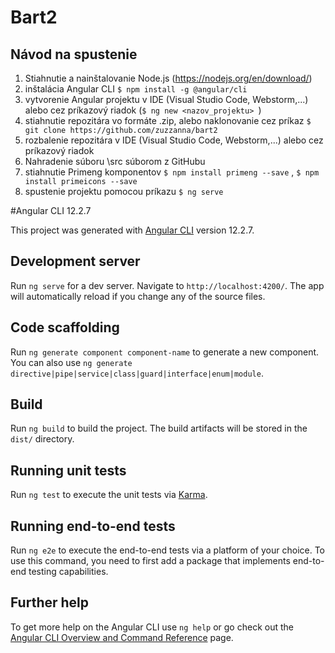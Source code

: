 # Bart2


## Návod na spustenie

1. Stiahnutie a nainštalovanie Node.js (https://nodejs.org/en/download/)
2. inštalácia Angular CLI ```$ npm install -g @angular/cli```  
3. vytvorenie Angular projektu v IDE (Visual Studio Code, Webstorm,...) alebo cez príkazový riadok (```$ ng new <nazov_projektu> ```)
4. stiahnutie repozitára vo formáte .zip, alebo naklonovanie cez príkaz ```$ git clone https://github.com/zuzzanna/bart2```
5. rozbalenie repozitára v IDE (Visual Studio Code, Webstorm,...) alebo cez príkazový riadok
6. Nahradenie súboru \src súborom z GitHubu
7. stiahnutie Primeng komponentov ```$ npm install primeng --save``` , ```$ npm install primeicons --save```
8. spustenie projektu pomocou príkazu ```$ ng serve```



#Angular CLI 12.2.7

This project was generated with [Angular CLI](https://github.com/angular/angular-cli) version 12.2.7.

## Development server

Run `ng serve` for a dev server. Navigate to `http://localhost:4200/`. The app will automatically reload if you change any of the source files.

## Code scaffolding

Run `ng generate component component-name` to generate a new component. You can also use `ng generate directive|pipe|service|class|guard|interface|enum|module`.

## Build

Run `ng build` to build the project. The build artifacts will be stored in the `dist/` directory.

## Running unit tests

Run `ng test` to execute the unit tests via [Karma](https://karma-runner.github.io).

## Running end-to-end tests

Run `ng e2e` to execute the end-to-end tests via a platform of your choice. To use this command, you need to first add a package that implements end-to-end testing capabilities.

## Further help

To get more help on the Angular CLI use `ng help` or go check out the [Angular CLI Overview and Command Reference](https://angular.io/cli) page.
